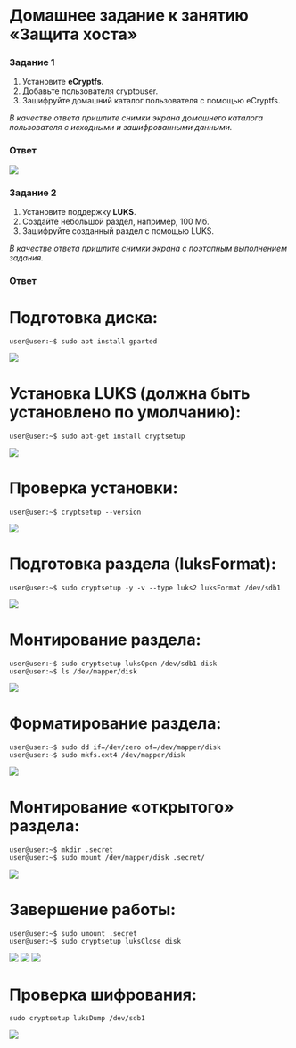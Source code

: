 # Домашнее задание к занятию  «Защита хоста»

### Задание 1

1. Установите **eCryptfs**.
2. Добавьте пользователя cryptouser.
3. Зашифруйте домашний каталог пользователя с помощью eCryptfs.


*В качестве ответа  пришлите снимки экрана домашнего каталога пользователя с исходными и зашифрованными данными.*  

### Ответ
![](701.png)

### Задание 2

1. Установите поддержку **LUKS**.
2. Создайте небольшой раздел, например, 100 Мб.
3. Зашифруйте созданный раздел с помощью LUKS.

*В качестве ответа пришлите снимки экрана с поэтапным выполнением задания.*

### Ответ

# Подготовка диска:
```
user@user:~$ sudo apt install gparted
```
![](702.png)

# Установка LUKS (должна быть установлено по умолчанию):
```
user@user:~$ sudo apt-get install cryptsetup
```
![](703.png)
# Проверка установки:
```
user@user:~$ cryptsetup --version
```
![](704.png)
# Подготовка раздела (luksFormat):
```
user@user:~$ sudo cryptsetup -y -v --type luks2 luksFormat /dev/sdb1
```
![](705.png)
# Монтирование раздела:
```
user@user:~$ sudo cryptsetup luksOpen /dev/sdb1 disk
user@user:~$ ls /dev/mapper/disk
```
![](706.png)
# Форматирование раздела:
```
user@user:~$ sudo dd if=/dev/zero of=/dev/mapper/disk
user@user:~$ sudo mkfs.ext4 /dev/mapper/disk
```
![](707.png)
# Монтирование «открытого» раздела:
```
user@user:~$ mkdir .secret
user@user:~$ sudo mount /dev/mapper/disk .secret/
```
![](708.png)
# Завершение работы:
```
user@user:~$ sudo umount .secret
user@user:~$ sudo cryptsetup luksClose disk
```
![](709.png)
![](710.png)
![](711.png)
# Проверка шифрования:
```
sudo cryptsetup luksDump /dev/sdb1
```
![](712.png)


